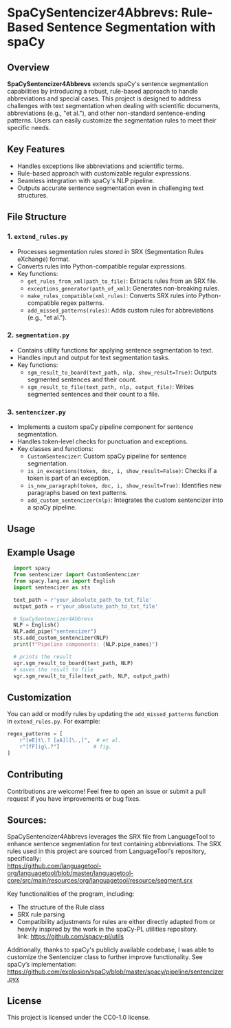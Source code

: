 # SpaCySentencizer4Abbrevs: Rule-Based Sentence Segmentation with spaCy

## Overview
**SpaCySentencizer4Abbrevs** extends spaCy's sentence segmentation capabilities by introducing a robust, rule-based approach to handle abbreviations and special cases. This project is designed to address challenges with text segmentation when dealing with scientific documents, abbreviations (e.g., "et al."), and other non-standard sentence-ending patterns. Users can easily customize the segmentation rules to meet their specific needs.

## Key Features
- Handles exceptions like abbreviations and scientific terms.
- Rule-based approach with customizable regular expressions.
- Seamless integration with spaCy's NLP pipeline.
- Outputs accurate sentence segmentation even in challenging text structures.

## File Structure

### 1. **`extend_rules.py`**
   - Processes segmentation rules stored in SRX (Segmentation Rules eXchange) format.
   - Converts rules into Python-compatible regular expressions.
   - Key functions:
     - `get_rules_from_xml(path_to_file)`: Extracts rules from an SRX file.
     - `exceptions_generator(path_of_xml)`: Generates non-breaking rules.
     - `make_rules_compatible(xml_rules)`: Converts SRX rules into Python-compatible regex patterns.
     - `add_missed_patterns(rules)`: Adds custom rules for abbreviations (e.g., "et al.").

### 2. **`segmentation.py`**
   - Contains utility functions for applying sentence segmentation to text.
   - Handles input and output for text segmentation tasks.
   - Key functions:
     - `sgm_result_to_board(text_path, nlp, show_result=True)`: Outputs segmented sentences and their count.
     - `sgm_result_to_file(text_path, nlp, output_file)`: Writes segmented sentences and their count to a file.

### 3. **`sentencizer.py`**
   - Implements a custom spaCy pipeline component for sentence segmentation.
   - Handles token-level checks for punctuation and exceptions.
   - Key classes and functions:
     - `CustomSentencizer`: Custom spaCy pipeline for sentence segmentation.
     - `is_in_exceptions(token, doc, i, show_result=False)`: Checks if a token is part of an exception.
     - `is_new_paragraph(token, doc, i, show_result=True)`: Identifies new paragraphs based on text patterns.
     - `add_custom_sentencizer(nlp)`: Integrates the custom sentencizer into a spaCy pipeline.

## Usage
## Example Usage
```python
  import spacy
  from sentencizer import CustomSentencizer
  from spacy.lang.en import English
  import sentencizer as sts

  text_path = r'your_absolute_path_to_txt_file'
  output_path = r'your_absolute_path_to_txt_file'

  # SpaCySentencizer4Abbrevs
  NLP = English()
  NLP.add_pipe("sentencizer")
  sts.add_custom_sentencizer(NLP)
  print(f"Pipeline components: {NLP.pipe_names}")

  # prints the result
  sgr.sgm_result_to_board(text_path, NLP)
  # saves the result to file
  sgr.sgm_result_to_file(text_path, NLP, output_path)

```

## Customization
You can add or modify rules by updating the `add_missed_patterns` function in `extend_rules.py`. For example:
```python
regex_patterns = [
    r"[eE]t\.? [aA]l[\.,]",  # et al.
    r"[fF]ig\.?"]           # fig.
]
```

## Contributing
Contributions are welcome! Feel free to open an issue or submit a pull request if you have improvements or bug fixes.

## Sources: 
SpaCySentencizer4Abbrevs leverages the SRX file from LanguageTool to enhance sentence segmentation for text containing abbreviations. The SRX rules used in this project are sourced from LanguageTool's repository, specifically: <br>
https://github.com/languagetool-org/languagetool/blob/master/languagetool-core/src/main/resources/org/languagetool/resource/segment.srx

Key functionalities of the program, including:
- The structure of the Rule class
- SRX rule parsing
- Compatibility adjustments for rules
are either directly adapted from or heavily inspired by the work in the spaCy-PL utilities repository. <br>
link: https://github.com/spacy-pl/utils

Additionally, thanks to spaCy's publicly available codebase, I was able to customize the Sentencizer class to further improve functionality. See spaCy’s implementation: <br>
https://github.com/explosion/spaCy/blob/master/spacy/pipeline/sentencizer.pyx

## License
This project is licensed under the CC0-1.0 license.

